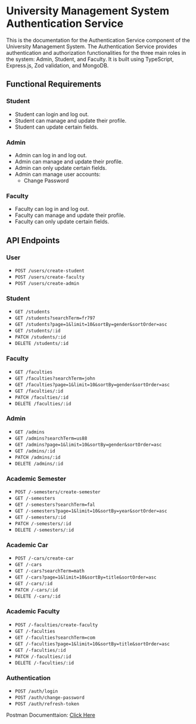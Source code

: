 # University Management System Authentication Service

This is the documentation for the Authentication Service component of the University Management System. The Authentication Service provides authentication and authorization functionalities for the three main roles in the system: Admin, Student, and Faculty. It is built using TypeScript, Express.js, Zod validation, and MongoDB.

## Functional Requirements

### Student

- Student can login and log out.
- Student can manage and update their profile.
- Student can update certain fields.

### Admin

- Admin can log in and log out.
- Admin can manage and update their profile.
- Admin can only update certain fields.
- Admin can manage user accounts:
  - Change Password

### Faculty

- Faculty can log in and log out.
- Faculty can manage and update their profile.
- Faculty can only update certain fields.

## API Endpoints

### User

- `POST /users/create-student`
- `POST /users/create-faculty`
- `POST /users/create-admin`

### Student

- `GET /students`
- `GET /students?searchTerm=fr797`
- `GET /students?page=1&limit=10&sortBy=gender&sortOrder=asc`
- `GET /students/:id`
- `PATCH /students/:id`
- `DELETE /students/:id`

### Faculty

- `GET /faculties`
- `GET /faculties?searchTerm=john`
- `GET /faculties?page=1&limit=10&sortBy=gender&sortOrder=asc`
- `GET /faculties/:id`
- `PATCH /faculties/:id`
- `DELETE /faculties/:id`

### Admin

- `GET /admins`
- `GET /admins?searchTerm=us88`
- `GET /admins?page=1&limit=10&sortBy=gender&sortOrder=asc`
- `GET /admins/:id`
- `PATCH /admins/:id`
- `DELETE /admins/:id`

### Academic Semester

- `POST /-semesters/create-semester`
- `GET /-semesters`
- `GET /-semesters?searchTerm=fal`
- `GET /-semesters?page=1&limit=10&sortBy=year&sortOrder=asc`
- `GET /-semesters/:id`
- `PATCH /-semesters/:id`
- `DELETE /-semesters/:id`

### Academic Car

- `POST /-cars/create-car`
- `GET /-cars`
- `GET /-cars?searchTerm=math`
- `GET /-cars?page=1&limit=10&sortBy=title&sortOrder=asc`
- `GET /-cars/:id`
- `PATCH /-cars/:id`
- `DELETE /-cars/:id`

### Academic Faculty

- `POST /-faculties/create-faculty`
- `GET /-faculties`
- `GET /-faculties?searchTerm=com`
- `GET /-faculties?page=1&limit=10&sortBy=title&sortOrder=asc`
- `GET /-faculties/:id`
- `PATCH /-faculties/:id`
- `DELETE /-faculties/:id`

### Authentication

- `POST /auth/login`
- `POST /auth/change-password`
- `POST /auth/refresh-token`

Postman Documenttaion: [Click Here](https://documenter.getpostman.com/view/26682150/2s93zB72V9#acc25f08-de78-478b-809d-837ce239d2b3)
